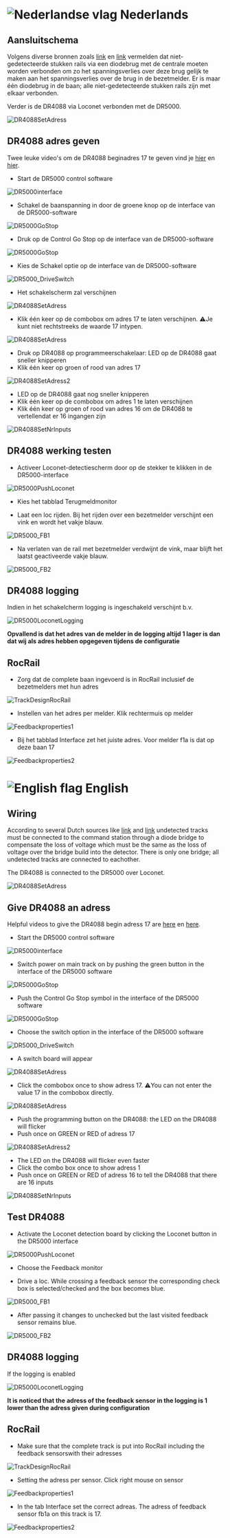 # ![Nederlandse vlag](../images/nl.gif) Nederlands

## Aansluitschema

Volgens diverse bronnen zoals [link](https://encyclopedie.beneluxspoor.net/index.php?title=Diodeschakeling) en [link](https://www.nproject.org/nl/modelspoor-digitaal-en-dcc/diodeschakeling-voor-toepassing-in-ongedetecteerde-secties-bij-een-digitale-modelbaan) vermelden dat niet-gedetecteerde stukken rails via een diodebrug met de centrale moeten worden verbonden om zo het spanningsverlies over deze brug gelijk te maken aan het spanningsverlies over de brug in de bezetmelder. Er is maar één diodebrug in de baan; alle niet-gedetecteerde stukken rails zijn met elkaar verbonden.

Verder is de DR4088 via Loconet verbonden met de DR5000.

![DR4088SetAdress](./images/DR5000DR4088Track3.PNG)


## DR4088 adres geven
Twee leuke video's om de DR4088 beginadres 17 te geven vind je [hier](https://www.youtube.com/watch?v=5ghAUfvjuvw) en [hier](https://www.youtube.com/watch?v=1XlbdtUaOn8).

* Start de DR5000 control software

![DR5000interface](../DR5000/images/DR5000interface.PNG)

* Schakel de baanspanning in door de groene knop op de interface van de DR5000-software

![DR5000GoStop](../DR5000/images/DR5000PowerOnOff.png)

* Druk op de Control Go Stop op de interface van de DR5000-software

![DR5000GoStop](../DR5000/images/DR5000GoStop.png)

* Kies de Schakel optie op de interface van de DR5000-software

![DR5000_DriveSwitch](../DR5000/images/DR5000_DriveSwitch.png)

* Het schakelscherm zal verschijnen

![DR4088SetAdress](./images/DR4088switchinterface.png)

* Klik één keer op de combobox om adres 17 te laten verschijnen. ⚠️Je kunt niet rechtstreeks de waarde 17 intypen.

![DR4088SetAdress](./images/DR4088SetAdress.png)

* Druk op DR4088 op programmeerschakelaar: LED op de DR4088 gaat sneller knipperen
* Klik één keer op groen of rood van adres 17

![DR4088SetAdress2](./images/DR4088SetAdress2.png)

* LED op de DR4088 gaat nog sneller knipperen
* Klik één keer op de combobox om adres 1 te laten verschijnen
* Klik één keer op groen of rood van adres 16 om de DR4088 te vertellendat er 16 ingangen zijn

![DR4088SetNrInputs](./images/DR4088SetNrInputs.png)


## DR4088 werking testen

* Activeer Loconet-detectiescherm door op de stekker te klikken in de DR5000-interface

![DR5000PushLoconet](./images/DR5000PushLoconet.png)

* Kies het tabblad Terugmeldmonitor

* Laat een loc rijden. Bij het rijden over een bezetmelder verschijnt een vink en wordt het vakje blauw.

![DR5000_FB1](./images/DR5000_FB1.png)

* Na verlaten van de rail met bezetmelder verdwijnt de vink, maar blijft het laatst geactiveerde vakje blauw.

![DR5000_FB2](./images/DR5000_FB2.png)


## DR4088 logging

Indien in het schakelcherm logging is ingeschakeld verschijnt b.v.

![DR5000LoconetLogging](./images/DR5000LoconetLogging.png)

**Opvallend is dat het adres van de melder in de logging altijd 1 lager is dan dat wij als adres hebben opgegeven tijdens de configuratie**

## RocRail

* Zorg dat de complete baan ingevoerd is in RocRail inclusief de bezetmelders met hun adres

![TrackDesignRocRail](../Track/images/TrackDesignRocRail.png)

* Instellen van het adres per melder. Klik rechtermuis op melder

![Feedbackproperties1](./images/Feedbackproperties1.PNG)

* Bij het tabblad Interface zet het juiste adres. Voor melder f1a is dat op deze baan 17

![Feedbackproperties2](./images/Feedbackproperties2.PNG)


# ![English flag](../images/gb.gif) English

## Wiring

According to several Dutch sources like [link](https://encyclopedie.beneluxspoor.net/index.php?title=Diodeschakeling) and [link](https://www.nproject.org/nl/modelspoor-digitaal-en-dcc/diodeschakeling-voor-toepassing-in-ongedetecteerde-secties-bij-een-digitale-modelbaan) undetected tracks must be connected to the command station through a diode bridge to compensate the loss of voltage which must be the same as the loss of voltage over the bridge build into the detector. There is only one bridge; all undetected tracks are connected to eachother.

The DR4088 is connected to the DR5000 over Loconet.

![DR4088SetAdress](./images/DR5000DR4088Track3.PNG)

## Give DR4088 an adress
Helpful videos to give the DR4088 begin adress 17 are [here](https://www.youtube.com/watch?v=5ghAUfvjuvw) en [here](https://www.youtube.com/watch?v=1XlbdtUaOn8).

* Start the DR5000 control software

![DR5000interface](../DR5000/images/DR5000interface.PNG)

* Switch power on main track on by pushing the green button in the interface of the DR5000 software

![DR5000GoStop](../DR5000/images/DR5000PowerOnOff.png)

* Push the Control Go Stop symbol in the interface of the DR5000 software

![DR5000GoStop](../DR5000/images/DR5000GoStop.png)

* Choose the switch option in the interface of the DR5000 software

![DR5000_DriveSwitch](../DR5000/images/DR5000_DriveSwitch.png)

* A switch board will appear

![DR4088SetAdress](./images/DR4088switchinterface.png)

* Click the combobox once to show adress 17. ⚠️You can not enter the value 17 in the combobox directly.

![DR4088SetAdress](./images/DR4088SetAdress.png)

* Push the programming button on the DR4088: the LED on the DR4088 will flicker
* Push once on GREEN or RED of adress 17

![DR4088SetAdress2](./images/DR4088SetAdress2.png)

* The LED on the DR4088 will flicker even faster
* Click the combo box once to show adress 1
* Push once on GREEN or RED of adress 16 to tell the DR4088 that there are 16 inputs

![DR4088SetNrInputs](./images/DR4088SetNrInputs.png)


## Test DR4088

* Activate the Loconet detection board by clicking the Loconet button in the DR5000 interface

![DR5000PushLoconet](./images/DR5000PushLoconet.png)

* Choose the Feedback monitor


* Drive a loc. While crossing a feedback sensor the corresponding check box is selected/checked and the box becomes blue.

![DR5000_FB1](./images/DR5000_FB1.png)

* After passing it changes to unchecked but the last visited feedback sensor remains blue.

![DR5000_FB2](./images/DR5000_FB2.png)


## DR4088 logging

If the logging is enabled

![DR5000LoconetLogging](./images/DR5000LoconetLogging.png)

**It is noticed that the adress of the feedback sensor in the logging is 1 lower than the adress given during configuration**

## RocRail

* Make sure that the complete track is put into RocRail including the feedback sensorswith their adresses

![TrackDesignRocRail](../Track/images/TrackDesignRocRail.png)

* Setting the adress per sensor. Click right mouse on sensor

![Feedbackproperties1](./images/Feedbackproperties1.PNG)

* In the tab Interface set the correct adreas. The adress of feedback sensor fb1a on this track is 17.

![Feedbackproperties2](./images/Feedbackproperties2.PNG)
